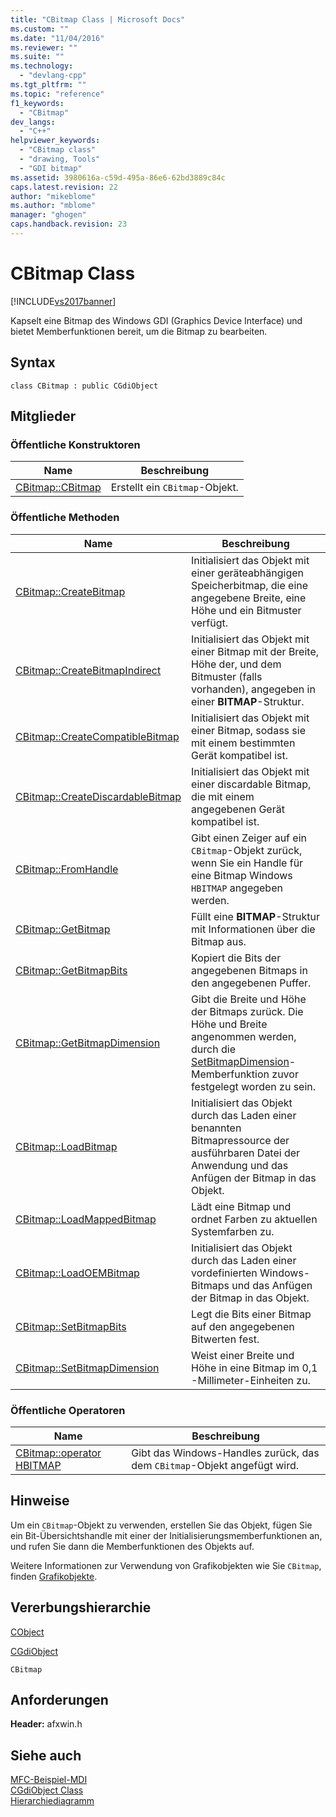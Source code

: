 ```yaml
---
title: "CBitmap Class | Microsoft Docs"
ms.custom: ""
ms.date: "11/04/2016"
ms.reviewer: ""
ms.suite: ""
ms.technology: 
  - "devlang-cpp"
ms.tgt_pltfrm: ""
ms.topic: "reference"
f1_keywords: 
  - "CBitmap"
dev_langs: 
  - "C++"
helpviewer_keywords: 
  - "CBitmap class"
  - "drawing, Tools"
  - "GDI bitmap"
ms.assetid: 3980616a-c59d-495a-86e6-62bd3889c84c
caps.latest.revision: 22
author: "mikeblome"
ms.author: "mblome"
manager: "ghogen"
caps.handback.revision: 23
---
```

# CBitmap Class
[!INCLUDE[vs2017banner](../../assembler/inline/includes/vs2017banner.md)]

Kapselt eine Bitmap des Windows GDI \(Graphics Device Interface\) und bietet Memberfunktionen bereit, um die Bitmap zu bearbeiten.  
  
## Syntax  
  
```  
class CBitmap : public CGdiObject  
```  
  
## Mitglieder  
  
### Öffentliche Konstruktoren  
  
|Name|Beschreibung|  
|----------|------------------|  
|[CBitmap::CBitmap](../Topic/CBitmap::CBitmap.md)|Erstellt ein `CBitmap`\-Objekt.|  
  
### Öffentliche Methoden  
  
|Name|Beschreibung|  
|----------|------------------|  
|[CBitmap::CreateBitmap](../Topic/CBitmap::CreateBitmap.md)|Initialisiert das Objekt mit einer geräteabhängigen Speicherbitmap, die eine angegebene Breite, eine Höhe und ein Bitmuster verfügt.|  
|[CBitmap::CreateBitmapIndirect](../Topic/CBitmap::CreateBitmapIndirect.md)|Initialisiert das Objekt mit einer Bitmap mit der Breite, Höhe der, und dem Bitmuster \(falls vorhanden\), angegeben in einer **BITMAP**\-Struktur.|  
|[CBitmap::CreateCompatibleBitmap](../Topic/CBitmap::CreateCompatibleBitmap.md)|Initialisiert das Objekt mit einer Bitmap, sodass sie mit einem bestimmten Gerät kompatibel ist.|  
|[CBitmap::CreateDiscardableBitmap](../Topic/CBitmap::CreateDiscardableBitmap.md)|Initialisiert das Objekt mit einer discardable Bitmap, die mit einem angegebenen Gerät kompatibel ist.|  
|[CBitmap::FromHandle](../Topic/CBitmap::FromHandle.md)|Gibt einen Zeiger auf ein `CBitmap`\-Objekt zurück, wenn Sie ein Handle für eine Bitmap Windows `HBITMAP` angegeben werden.|  
|[CBitmap::GetBitmap](../Topic/CBitmap::GetBitmap.md)|Füllt eine **BITMAP**\-Struktur mit Informationen über die Bitmap aus.|  
|[CBitmap::GetBitmapBits](../Topic/CBitmap::GetBitmapBits.md)|Kopiert die Bits der angegebenen Bitmaps in den angegebenen Puffer.|  
|[CBitmap::GetBitmapDimension](../Topic/CBitmap::GetBitmapDimension.md)|Gibt die Breite und Höhe der Bitmaps zurück.  Die Höhe und Breite angenommen werden, durch die [SetBitmapDimension](../Topic/CBitmap::SetBitmapDimension.md)\-Memberfunktion zuvor festgelegt worden zu sein.|  
|[CBitmap::LoadBitmap](../Topic/CBitmap::LoadBitmap.md)|Initialisiert das Objekt durch das Laden einer benannten Bitmapressource der ausführbaren Datei der Anwendung und das Anfügen der Bitmap in das Objekt.|  
|[CBitmap::LoadMappedBitmap](../Topic/CBitmap::LoadMappedBitmap.md)|Lädt eine Bitmap und ordnet Farben zu aktuellen Systemfarben zu.|  
|[CBitmap::LoadOEMBitmap](../Topic/CBitmap::LoadOEMBitmap.md)|Initialisiert das Objekt durch das Laden einer vordefinierten Windows\-Bitmaps und das Anfügen der Bitmap in das Objekt.|  
|[CBitmap::SetBitmapBits](../Topic/CBitmap::SetBitmapBits.md)|Legt die Bits einer Bitmap auf den angegebenen Bitwerten fest.|  
|[CBitmap::SetBitmapDimension](../Topic/CBitmap::SetBitmapDimension.md)|Weist einer Breite und Höhe in eine Bitmap im 0,1 \-Millimeter\-Einheiten zu.|  
  
### Öffentliche Operatoren  
  
|Name|Beschreibung|  
|----------|------------------|  
|[CBitmap::operator HBITMAP](../Topic/CBitmap::operator%20HBITMAP.md)|Gibt das Windows\-Handles zurück, das dem `CBitmap`\-Objekt angefügt wird.|  
  
## Hinweise  
 Um ein `CBitmap`\-Objekt zu verwenden, erstellen Sie das Objekt, fügen Sie ein Bit\-Übersichtshandle mit einer der Initialisierungsmemberfunktionen an, und rufen Sie dann die Memberfunktionen des Objekts auf.  
  
 Weitere Informationen zur Verwendung von Grafikobjekten wie Sie `CBitmap`, finden [Grafikobjekte](../../mfc/graphic-objects.md).  
  
## Vererbungshierarchie  
 [CObject](../../mfc/reference/cobject-class.md)  
  
 [CGdiObject](../../mfc/reference/cgdiobject-class.md)  
  
 `CBitmap`  
  
## Anforderungen  
 **Header:** afxwin.h  
  
## Siehe auch  
 [MFC\-Beispiel\-MDI](../../top/visual-cpp-samples.md)   
 [CGdiObject Class](../../mfc/reference/cgdiobject-class.md)   
 [Hierarchiediagramm](../../mfc/hierarchy-chart.md)
